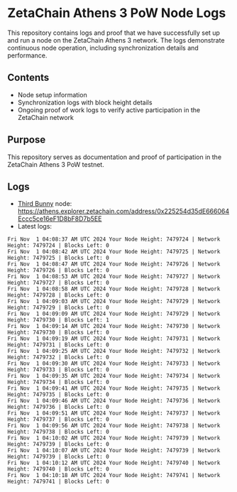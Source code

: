 # ZetaChain Athens 3 PoW Node Logs
This repository contains logs and proof that we have successfully set up and run a node on the ZetaChain Athens 3 network. The logs demonstrate continuous node operation, including synchronization details and performance.

## Contents
- Node setup information
- Synchronization logs with block height details
- Ongoing proof of work logs to verify active participation in the ZetaChain network

## Purpose
This repository serves as documentation and proof of participation in the ZetaChain Athens 3 PoW testnet.

## Logs

- [Third Bunny](https://thirdbunny.xyz/) node: https://athens.explorer.zetachain.com/address/0x225254d35dE666064Eccc5ce16eF1D8bF8D7b5EE
- Latest logs:
```
Fri Nov  1 04:08:37 AM UTC 2024 Your Node Height: 7479724 | Network Height: 7479724 | Blocks Left: 0
Fri Nov  1 04:08:42 AM UTC 2024 Your Node Height: 7479725 | Network Height: 7479725 | Blocks Left: 0
Fri Nov  1 04:08:47 AM UTC 2024 Your Node Height: 7479726 | Network Height: 7479726 | Blocks Left: 0
Fri Nov  1 04:08:53 AM UTC 2024 Your Node Height: 7479727 | Network Height: 7479727 | Blocks Left: 0
Fri Nov  1 04:08:58 AM UTC 2024 Your Node Height: 7479728 | Network Height: 7479728 | Blocks Left: 0
Fri Nov  1 04:09:03 AM UTC 2024 Your Node Height: 7479729 | Network Height: 7479729 | Blocks Left: 0
Fri Nov  1 04:09:09 AM UTC 2024 Your Node Height: 7479729 | Network Height: 7479730 | Blocks Left: 1
Fri Nov  1 04:09:14 AM UTC 2024 Your Node Height: 7479730 | Network Height: 7479730 | Blocks Left: 0
Fri Nov  1 04:09:19 AM UTC 2024 Your Node Height: 7479731 | Network Height: 7479731 | Blocks Left: 0
Fri Nov  1 04:09:25 AM UTC 2024 Your Node Height: 7479732 | Network Height: 7479732 | Blocks Left: 0
Fri Nov  1 04:09:30 AM UTC 2024 Your Node Height: 7479733 | Network Height: 7479733 | Blocks Left: 0
Fri Nov  1 04:09:35 AM UTC 2024 Your Node Height: 7479734 | Network Height: 7479734 | Blocks Left: 0
Fri Nov  1 04:09:41 AM UTC 2024 Your Node Height: 7479735 | Network Height: 7479735 | Blocks Left: 0
Fri Nov  1 04:09:46 AM UTC 2024 Your Node Height: 7479736 | Network Height: 7479736 | Blocks Left: 0
Fri Nov  1 04:09:51 AM UTC 2024 Your Node Height: 7479737 | Network Height: 7479737 | Blocks Left: 0
Fri Nov  1 04:09:56 AM UTC 2024 Your Node Height: 7479738 | Network Height: 7479738 | Blocks Left: 0
Fri Nov  1 04:10:02 AM UTC 2024 Your Node Height: 7479739 | Network Height: 7479739 | Blocks Left: 0
Fri Nov  1 04:10:07 AM UTC 2024 Your Node Height: 7479739 | Network Height: 7479739 | Blocks Left: 0
Fri Nov  1 04:10:12 AM UTC 2024 Your Node Height: 7479740 | Network Height: 7479740 | Blocks Left: 0
Fri Nov  1 04:10:18 AM UTC 2024 Your Node Height: 7479741 | Network Height: 7479741 | Blocks Left: 0
```
